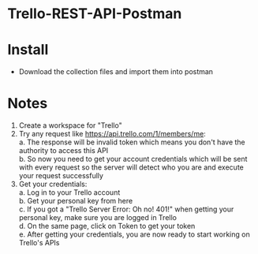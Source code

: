 # Trello-REST-API-Postman
# Install
- Download the collection files and import them into postman

# Notes
1. Create a workspace for "Trello"
2. Try any request like https://api.trello.com/1/members/me:
   <br>a. The response will be invalid token which means you don't have the authority to access this API
   <br>b. So now you need to get your account credentials which will be sent with every request so the server will detect who you are and execute your request successfully
3. Get your credentials:
  <br>a. Log in to your Trello account
  <br>b. Get your personal key from here
  <br>c. If you got a "Trello Server Error: Oh no! 401!" when getting your personal key, make sure you are logged in Trello
  <br>d. On the same page, click on Token to get your token
  <br>e. After getting your credentials, you are now ready to start working on Trello's APIs
